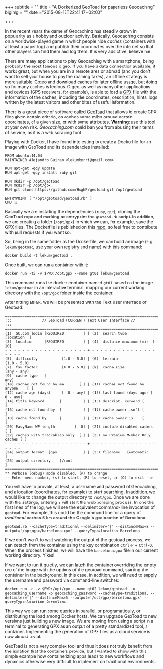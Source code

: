 +++
subtitle = ""
title = "A Dockerized GeoToad for paperless Geocaching"
bigimg = ""
date ="2015-08-15T22:41:17+02:00"

+++

In the recent years the game of [Geocaching](https://www.geocaching.com/) has steadily grown in popularity as a hobby and outdoor activity. Basically, Geocaching consists on a worldwide-played game in which people hide *caches* (containers with at least a paper log) and publish their coordinates over the internet so that other players can find them and log them. It is very addictive, believe me.

<!-- TEASER_END -->

There are many applications to play Geocaching with a smartphone, being probably the most famous [c:geo](http://www.cgeo.org/). If you have a data connection available, it works great, but when you are in a remote area or abroad (and you don't want to sell your house to pay the roaming taxes), an offline strategy is more suitable. C:geo and download caches for later offline usage, but doing so for many caches is tedious. C:geo, as well as many other applications and devices (GPS receivers, for example), is able to load a [GPX](https://en.wikipedia.org/wiki/GPS_Exchange_Format) file with the information of the caches, including the coordinates, description, hints, logs written by the latest visitors and other bites of useful information.

There is a great piece of software called [GeoToad](https://github.com/HughP/geotoad) that allows to create GPX files given certain criteria, as caches some miles around certain coordinates, of a given size, or with some attributes. **Warning**: use this tool at your own risk. *Geocaching.com* could ban you from abusing their terms of service, as it is a web scraping tool.

Playing with Docker, I have found interesting to create a Dockerfile for an image with GeoToad and its dependencies installed:

```
FROM ubuntu:14.04
MAINTAINER Alejandro Guirao <lekumberri@gmail.com>

RUN apt-get -qqy update
RUN apt-get -qqy install ruby git

RUN mkdir -p /opt/geotoad
RUN mkdir -p /opt/gpx
RUN git clone https://github.com/HughP/geotoad.git /opt/geotoad

ENTRYPOINT [ "/opt/geotoad/geotoad.rb" ]
CMD []
```

Basically we are installing the dependencies (`ruby`, `git`), cloning the GeoToad repo and marking as entrypoint the `geotoad.rb` script. In addition, we are creating a folder (`/opt/gpx`) in which we can, for example, save the GPX files. The Dockerfile is published on this [repo](https://github.com/lekum/geotoad-docker), so feel free to contribute with pull requests if you want so.

So, being in the same folder as the Dockerfile, we can build an image (e.g. `lekum/geotoad`, use your own registry and name) with this command:

```
docker build -t lekum/geotoad .
```

Once built, we can run a container with it:

```
docker run -ti -v $PWD:/opt/gpx --name gt01 lekum/geotoad
```

This command runs the docker container named `gt01` based on the image `lekum/geotoad` in an interactive terminal, mapping our current working directory with the `/opt/gpx` folder inside the container.

After hitting `ENTER`, we will be presented with the Text User Interface of Geotoad:

```
==============================================================================
:::              // GeoToad (CURRENT) Text User Interface //               :::
==============================================================================
(1)  GC.com login [REQUIRED         ] | (2)  search type          [location  ]
(3)  location     [REQUIRED         ] | (4)  distance maximum (mi)  [      10]
- - - - - - - - - - - - - - - - - - - + - - - - - - - - - - - - - - - - - - -
(5)  difficulty           [1.0 - 5.0] | (6)  terrain               [1.0 - 5.0]
(7)  fav factor           [0.0 - 5.0] | (8)  cache size            [any - any]
(9)  cache type   [                                                       any]
(10) caches not found by me       [ ] | (11) caches not found by anyone    [ ]
(12) cache age (days)     [  0 - any] | (13) last found (days ago) [  0 - any]
(14) title keyword       [          ] | (15) descript. keyword [             ]
(16) cache not found by  [          ] | (17) cache owner isn't [             ]
(18) cache found by      [          ] | (19) cache owner is    [             ]
(20) EasyName WP length         [  0] | (21) include disabled caches       [ ]
(22) caches with trackables only  [ ] | (23) no Premium Member Only caches [ ]
- - - - - - - - - - - - - - - - - - - + - - - - - - - - - - - - - - - - - - -
(24) output format  [gpx            ] | (25) filename   [automatic           ]
(26) output directory    [/root                                              ]
==============================================================================
** Verbose (debug) mode disabled, (v) to change
-- Enter menu number, (s) to start, (R) to reset, or (Q) to exit --> 
```

You will have to provide, at least, a username and password of Geocaching, and a location (coordinates, for example) to start searching. In addition, we would like to change the output directory to `/opt/gpx`. Once we are done with the settings, entering `s` will start the web scraping process. In one the first lines of the log, we will see the equivalent command-line invocation of `geotoad`. For example, this could be the command line for a query of *traditional* caches 5 km around the Google's geolocation of Barcelona:

```
geotoad.rb --cacheType=traditional --delimiter='|' --distanceMax=5 --output='/opt/gpx/barcelona.gpx' --queryType=location Barcelona
```

If we don't wan't to wait watching the output of the geotoad process, we can detach from the container using the key combination `Ctrl-P` + `Ctrl-Q`. When the process finishes, we will have the `barcelona.gpx` file in our current working directory. Yikes!

If we want to run it quietly, we can lauch the container overriding the empty `CMD` of the image with the options of the geotoad command, starting the container in the background. In this case, in addition, we will need to supply the username and password via command-line switches:

```
docker run -d -v $PWD:/opt/gpx --name gt02 lekum/geotoad  -u geocaching_username -p geocaching_password --cacheType=traditional --delimiter='|' --distanceMax=5 --output='/opt/gpx/barcelona.gpx' --queryType=location Barcelona
```

This way we can run some queries in parallel, or programatically, or distributing the load among Docker hosts. We can upgrade GeoToad to new versions just building a new image. We are moving from using a script in a terminal to generating GPX as an output of a pretty standardized tool, a container. Implementing the generation of GPX files as a cloud service is now almost trivial.

GeoToad is not a very complex tool and thus it does not truly benefit from the isolation that the containers provide, but I wanted to show with this simple example how containerizing apps leads to new workflows and dynamics otherwise very difficult to implement on traditional environments.
